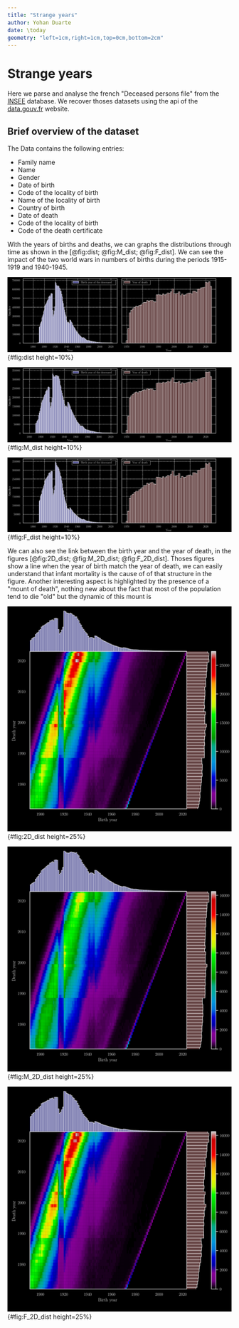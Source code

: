 ```yaml
---
title: "Strange years"
author: Yohan Duarte
date: \today
geometry: "left=1cm,right=1cm,top=0cm,bottom=2cm"
---
```


# Strange years
Here we parse and analyse the french "Deceased persons file" from the [INSEE](https://www.insee.fr) database.
We recover thoses datasets using the api of the [data.gouv.fr](https://www.data.gouv.fr) website.

## Brief overview of the dataset

The Data contains the following entries:

* Family name
* Name
* Gender 
* Date of birth
* Code of the locality of birth
* Name of the locality of birth
* Country of birth
* Date of death
* Code of the locality of birth
* Code of the death certificate

With the years of births and deaths, we can graphs the distributions through
time as shown in the [@fig:dist; @fig:M_dist; @fig:F_dist].
We can see the impact of the two world wars in numbers of births during the periods 1915-1919 and 1940-1945.

![Distribution of the years of birth and death in the dataset](figures/year_dist.svg){#fig:dist height=10%}

![Distribution of the years of birth and death for the male](figures/M_year_dist.svg){#fig:M_dist height=10%}

![Distribution of the years of birth and death for the female](figures/F_year_dist.svg){#fig:F_dist height=10%}

We can also see the link between the birth year and the year of death, in the figures [@fig:2D_dist; @fig:M_2D_dist; @fig:F_2D_dist].
Thoses figures show a line when the year of birth match the year of death,
we can easily understand that infant mortality is the cause of of that structure in the figure.
Another interesting aspect is highlighted by the presence of a "mount of death",
nothing new about the fact that most of the population tend to die "old" but the dynamic of this mount is 

![Distributions of year of death given the year of birth](figures/year_dist_2D.svg){#fig:2D_dist height=25%}

![Distributions of year of death given the year of birth for the male](figures/M_year_dist_2D.svg){#fig:M_2D_dist height=25%}

![Distributions of year of death given the year of birth for the female](figures/F_year_dist_2D.svg){#fig:F_2D_dist height=25%}


